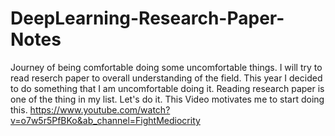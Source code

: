 # DeepLearning-Research-Paper-Notes
Journey of being comfortable doing some uncomfortable things. I will try to read reserch paper to overall understanding of the field.
This year I decided to do something that I am uncomfortable doing it. Reading research paper is one of the thing in my list. Let's do it.
This Video motivates me to start doing this. 
https://www.youtube.com/watch?v=o7w5r5PfBKo&ab_channel=FightMediocrity


